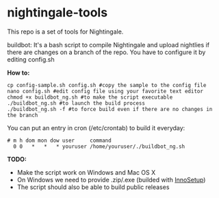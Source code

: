nightingale-tools
=================

This repo is a set of tools for Nightingale.

buildbot: It's a bash script to compile Nightingale and upload nightlies if there are changes on a branch of the repo.
You have to configure it by editing config.sh

**How to:**

```shell
cp config-sample.sh config.sh #copy the sample to the config file
nano config.sh #edit config file using your favorite text editor
chmod +x buildbot_ng.sh #to make the script executable
./buildbot_ng.sh #to launch the build process
./buildbot_ng.sh -f #to force build even if there are no changes in the branch
```
You can put an entry in cron (/etc/crontab) to build it everyday:

```cron
# m h dom mon dow user     command
  0 0   *   *   * youruser /home/youruser/./buildbot_ng.sh
```

**TODO:**
  * Make the script work on Windows and Mac OS X
  * On Windows we need to provide .zip/.exe (builded with [InnoSetup](http://www.jrsoftware.org/isdl.php))
  * The script should also be able to build public releases

